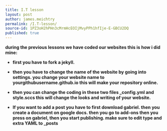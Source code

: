 ```yaml
---
title: I.T lesson
layout: post
author: james.meichtry
permalink: /I.T-lesson/
source-id: 1PZ3oH2hPHn3cMrmHcEOIjMvyPPh1hfIje-E-GBCU2DQ
published: true
---
```

**during the previous lessons we have coded our websites this is how i did mine:**

* **first you have to fork a jekyll.**

* **then you have to change the name of the website by going into settings. you change your website name to   yourgithubusername.github.io this will make your repository online.**

* **then you can change the coding in these two files  _config.yml and style.sccs this will change the looks and writing of your website.**

* **If you want to add a post you have to first download gabriel. then you create a document on google docs. then you go to add-ons then you press on gabriel, then you start publishing. make sure to edit  type and extra  YAML to _posts**

